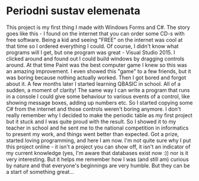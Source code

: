# Periodni sustav elemenata
This project is my first thing I made with Windows Forms and C#. The story goes like this - I found on the internet that you can order some CD-s with free software. Being a kid and seeing "FREE" on the internet was cool at that time so I ordered everything I could. Of course, I didn't know what programs will I get, but one program was great - Visual Studio 2015. I clicked around and found out I could build windows by dragging controls around. At that time Paint was the best computer game I knew so this was an amazing improvement. I even showed this "game" to a few friends, but it was boring because nothing actually worked. Then I got bored and forgot about it.
A few months later I started learning QBASIC in school. All of a sudden, a moment of clarity! The same way I can write a program that runs in a console I could give some behaviour to various events of a control, like showing message boxes, adding up numbers etc. So I started copying some C# from the internet and those controls weren't boring anymore.
I don't really remember why I decided to make the periodic table as my first project but it stuck and I was quite proud with the result. So I showed it to my teacher in school and he sent me to the national competition in informatics to present my work, and things went better than expected. Got a prize, started loving programming, and here I am now.
I'm not quite sure why I put this project online - it isn't a project you can show off, it isn't an indicator of my current knowledge (yes, I'm aware that databases exist now :)) nor is it very interesting. But it helps me remember how I was (and still am) curious by nature and that everyone's beginnings are very humble. But they can be a start of something great...
